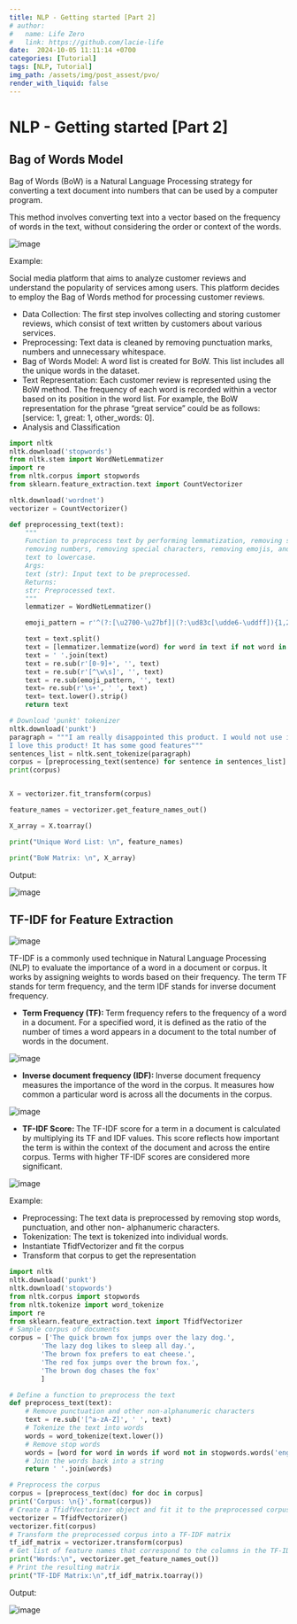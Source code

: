 ```yaml
---
title: NLP - Getting started [Part 2]
# author:
#   name: Life Zero
#   link: https://github.com/lacie-life
date:  2024-10-05 11:11:14 +0700
categories: [Tutorial]
tags: [NLP, Tutorial]
img_path: /assets/img/post_assest/pvo/
render_with_liquid: false
---
```


# NLP - Getting started [Part 2]

## Bag of Words Model

Bag of Words (BoW) is a Natural Language
Processing strategy for converting a text document
into numbers that can be used by a computer
program.

This method involves converting text into a vector
based on the frequency of words in the text,
without considering the order or context of the
words.

![image](https://github.com/lacie-life/lacie-life.github.io/blob/main/assets/img/post_assest/nlp/part-2-1.png?raw=true)

Example:

Social media platform that aims to analyze customer
reviews and understand the popularity of services among
users. This platform decides to employ the Bag of Words
method for processing customer reviews.

- Data Collection: The first step involves collecting and
storing customer reviews, which consist of text written
by customers about various services.
- Preprocessing: Text data is cleaned by removing
punctuation marks, numbers and unnecessary
whitespace.
- Bag of Words Model: A word list is created for BoW.
This list includes all the unique words in the dataset.
- Text Representation: Each customer review is
represented using the BoW method. The
frequency of each word is recorded within a vector
based on its position in the word list. For example,
the BoW representation for the phrase “great
service” could be as follows: [service: 1, great: 1,
other_words: 0].
- Analysis and Classification

```python
import nltk
nltk.download('stopwords')
from nltk.stem import WordNetLemmatizer
import re
from nltk.corpus import stopwords
from sklearn.feature_extraction.text import CountVectorizer

nltk.download('wordnet')
vectorizer = CountVectorizer()

def preprocessing_text(text):
    """
    Function to preprocess text by performing lemmatization, removing stopwords,
    removing numbers, removing special characters, removing emojis, and converting
    text to lowercase.
    Args:
    text (str): Input text to be preprocessed.
    Returns:
    str: Preprocessed text.
    """
    lemmatizer = WordNetLemmatizer()

    emoji_pattern = r'^(?:[\u2700-\u27bf]|(?:\ud83c[\udde6-\uddff]){1,2}|(?:\ud83d[\udc00-\ude4f]){1,2}|[\ud800-\udbff][\udc00-\udfff]| [\u0021-\u002f\u003a-\u0040\u005b-\u0060\u007b-\u007e]|\u3299|\u3297|\u303d|\u3030|\u24c2|\ud83c[\udd70-\udd71]|\ud83c[\udd7e-\udd7f]|\ud83c\udd8e|\ud83c[\udd91-\udd9a]|\ud83c[\udde6-\uddff]|\ud83c[\ude01-\ude02]|\ud83c\ude1a|\ud83c\ude2f|\ud83c[\ude32-\ude3a]|\ud83c[\ude50-\ude51]|\u203c|\u2049|\u25aa|\u25ab|\u25b6|\u25c0|\u25fb|\u25fc|\u25fd|\u25fe|\u2600|\u2601|\u260e|\u2611|[^\u0000-\u007F])+$'

    text = text.split()
    text = [lemmatizer.lemmatize(word) for word in text if not word in set(stopwords.words('english'))]
    text = ' '.join(text)
    text = re.sub(r'[0-9]+', '', text)
    text = re.sub(r'[^\w\s]', '', text)
    text = re.sub(emoji_pattern, '', text)
    text= re.sub(r'\s+', ' ', text)
    text= text.lower().strip()
    return text

# Download 'punkt' tokenizer
nltk.download('punkt')
paragraph = """I am really disappointed this product. I would not use it again. It has really bad feature.
I love this product! It has some good features"""
sentences_list = nltk.sent_tokenize(paragraph)
corpus = [preprocessing_text(sentence) for sentence in sentences_list]
print(corpus)


X = vectorizer.fit_transform(corpus)

feature_names = vectorizer.get_feature_names_out()

X_array = X.toarray()

print("Unique Word List: \n", feature_names)

print("BoW Matrix: \n", X_array)
```
Output:

![image](https://github.com/lacie-life/lacie-life.github.io/blob/main/assets/img/post_assest/nlp/part-2-2.png?raw=true)

## TF-IDF for Feature Extraction

![image](https://github.com/lacie-life/lacie-life.github.io/blob/main/assets/img/post_assest/nlp/part-2-3.png?raw=true)

TF-IDF is a commonly used technique in Natural
Language Processing (NLP) to evaluate the
importance of a word in a document or corpus. It
works by assigning weights to words based on
their frequency. The term TF stands for term frequency, and the
term IDF stands for inverse document frequency.

- <b> Term Frequency (TF): </b> Term frequency refers to the frequency of a word
in a document. For a specified word, it is defined
as the ratio of the number of times a word appears
in a document to the total number of words in the
document.

![image](https://github.com/lacie-life/lacie-life.github.io/blob/main/assets/img/post_assest/nlp/part-2-4.png?raw=true)

- <b> Inverse document frequency (IDF): </b> Inverse document frequency measures the
importance of the word in the corpus. It measures
how common a particular word is across all the
documents in the corpus.

![image](https://github.com/lacie-life/lacie-life.github.io/blob/main/assets/img/post_assest/nlp/part-2-5.png?raw=true)

- <b> TF-IDF Score: </b> The TF-IDF score for a term in a document is
calculated by multiplying its TF and IDF values. This
score reflects how important the term is within the
context of the document and across the entire
corpus. Terms with higher TF-IDF scores are
considered more significant.

![image](https://github.com/lacie-life/lacie-life.github.io/blob/main/assets/img/post_assest/nlp/part-2-6.png?raw=true)

Example:

- Preprocessing: The text data is preprocessed by
removing stop words, punctuation, and other non-
alphanumeric characters.
- Tokenization: The text is tokenized into individual
words.
- Instantiate TfidfVectorizer and fit the corpus
- Transform that corpus to get the representation

```python
import nltk
nltk.download('punkt')
nltk.download('stopwords')
from nltk.corpus import stopwords
from nltk.tokenize import word_tokenize
import re
from sklearn.feature_extraction.text import TfidfVectorizer
# Sample corpus of documents
corpus = ['The quick brown fox jumps over the lazy dog.',
        'The lazy dog likes to sleep all day.',
        'The brown fox prefers to eat cheese.',
        'The red fox jumps over the brown fox.',
        'The brown dog chases the fox'
        ]

# Define a function to preprocess the text
def preprocess_text(text):
    # Remove punctuation and other non-alphanumeric characters
    text = re.sub('[^a-zA-Z]', ' ', text)
    # Tokenize the text into words
    words = word_tokenize(text.lower())
    # Remove stop words
    words = [word for word in words if word not in stopwords.words('english')]
    # Join the words back into a string
    return ' '.join(words)

# Preprocess the corpus
corpus = [preprocess_text(doc) for doc in corpus]
print('Corpus: \n{}'.format(corpus))
# Create a TfidfVectorizer object and fit it to the preprocessed corpus
vectorizer = TfidfVectorizer()
vectorizer.fit(corpus)
# Transform the preprocessed corpus into a TF-IDF matrix
tf_idf_matrix = vectorizer.transform(corpus)
# Get list of feature names that correspond to the columns in the TF-IDF matrix
print("Words:\n", vectorizer.get_feature_names_out())
# Print the resulting matrix
print("TF-IDF Matrix:\n",tf_idf_matrix.toarray())
```

Output:

![image](https://github.com/lacie-life/lacie-life.github.io/blob/main/assets/img/post_assest/nlp/part-2-7.png?raw=true)